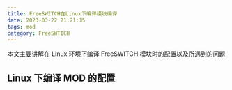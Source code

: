 ```yaml
---
title: FreeSWITCH在Linux下编译模块编译
date: 2023-03-22 21:21:15
tags: mod
category: FreeSWTICH
---
```


本文主要讲解在 Linux 环境下编译 FreeSWITCH 模块时的配置以及所遇到的问题

## Linux 下编译 MOD 的配置


